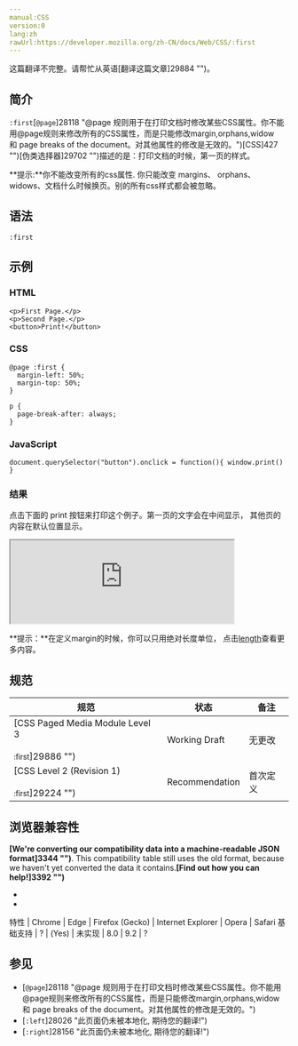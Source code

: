 ```yaml
---
manual:CSS
version:0
lang:zh
rawUrl:https://developer.mozilla.org/zh-CN/docs/Web/CSS/:first
---
```




这篇翻译不完整。请帮忙从英语[翻译这篇文章]29884 "")。





## 简介<a name="简介"></a>


`:first`[`@page`]28118 "@page 规则用于在打印文档时修改某些CSS属性。你不能用@page规则来修改所有的CSS属性，而是只能修改margin,orphans,widow 和 page breaks of the document。对其他属性的修改是无效的。")[CSS]427 "")[伪类选择器]29702 "")描述的是：打印文档的时候，第一页的样式。

**提示:**你不能改变所有的css属性. 你只能改变 margins、 orphans、 widows、文档什么时候换页。别的所有css样式都会被忽略。

## 语法<a name="语法"></a>

```
:first
```

## 示例<a name="Example"></a>

### HTML<a name="HTML"></a>

```
<p>First Page.</p>
<p>Second Page.</p>
<button>Print!</button>
```

### CSS<a name="CSS"></a>

```
@page :first {
  margin-left: 50%;
  margin-top: 50%;
}

p {
  page-break-after: always;
}
```

### JavaScript<a name="JavaScript"></a>

```
document.querySelector("button").onclick = function(){ window.print() }
```

### 结果<a name="结果"></a>


点击下面的 print 按钮来打印这个例子。第一页的文字会在中间显示， 其他页的内容在默认位置显示。



<iframe src='https://mdn.mozillademos.org/zh-CN/docs/Web/CSS/:first$samples/Example?revision=1221597' width='80%' height='150px'></iframe>


**提示：**在定义margin的时候，你可以只用绝对长度单位， 点击[length](%4561#Absolute_length_units "")查看更多内容。

## 规范<a name="规范"></a>

规范 | 状态 | 备注 
 ---  |  ---  |  ---  | 
[CSS Paged Media Module Level 3<br></br><small>:first</small>]29886 "") | Working Draft | 无更改 
[CSS Level 2 (Revision 1)<br></br><small>:first</small>]29224 "") | Recommendation | 首次定义 


## 浏览器兼容性<a name="浏览器兼容性"></a>


**[We&#39;re converting our compatibility data into a machine-readable JSON format]3344 "")**. This compatibility table still uses the old format, because we haven&#39;t yet converted the data it contains.**[Find out how you can help!]3392 "")**


* 
* 

特性 | Chrome | Edge | Firefox (Gecko) | Internet Explorer | Opera | Safari 
基础支持 | ? | (Yes) | 未实现 | 8.0 | 9.2 | ? 




## <a name="sect1"></a>

## 参见<a name="参见"></a>

* [`@page`]28118 "@page 规则用于在打印文档时修改某些CSS属性。你不能用@page规则来修改所有的CSS属性，而是只能修改margin,orphans,widow 和 page breaks of the document。对其他属性的修改是无效的。")
* [`:left`]28026 "此页面仍未被本地化, 期待您的翻译!")
* [`:right`]28156 "此页面仍未被本地化, 期待您的翻译!")



